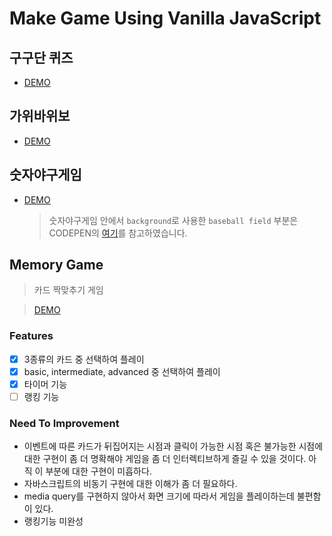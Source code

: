 # Make Game Using Vanilla JavaScript

## 구구단 퀴즈
  - [DEMO](https://codepen.io/jjanmo/pen/GRgMBRp?editors=0010)

## 가위바위보
  - [DEMO](https://codepen.io/jjanmo/pen/abOogBM)

## 숫자야구게임
  - [DEMO](https://codepen.io/jjanmo/pen/WNvrGex)
  
    > 숫자야구게임 안에서 `background`로 사용한 `baseball field` 부분은 CODEPEN의 [여기](https://codepen.io/AniG2017/pen/dZYeLQ)를 참고하였습니다.

## Memory Game
> 카드 짝맞추기 게임

> [DEMO](https://48f1l.csb.app/)
### Features
- [x] 3종류의 카드 중 선택하여 플레이
- [x] basic, intermediate, advanced 중 선택하여 플레이
- [x] 타이머 기능
- [ ] 랭킹 기능
 
### Need To Improvement
- 이벤트에 따른 카드가 뒤집어지는 시점과 클릭이 가능한 시점 혹은 불가능한 시점에 대한 구현이 좀 더 명확해야 게임을 좀 더 인터렉티브하게 즐길 수 있을 것이다. 아직 이 부분에 대한 구현이 미흡하다. 
- 자바스크립트의 비동기 구현에 대한 이해가 좀 더 필요하다.
- media query를 구현하지 않아서 화면 크기에 따라서 게임을 플레이하는데 불편함이 있다. 
- 랭킹기능 미완성


